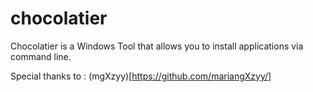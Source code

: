 # chocolatier
Chocolatier is a Windows Tool that allows you to install applications via command line.

Special thanks to : (mgXzyy)[https://github.com/mariangXzyy/]
